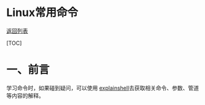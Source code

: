 # Linux常用命令

[返回列表](https://github.com/EmonCodingBackEnd/backend-tutorial)

[TOC]

# 一、前言

学习命令时，如果碰到疑问，可以使用 [explainshell](https://explainshell.com/)去获取相关命令、参数、管道等内容的解释。

